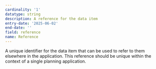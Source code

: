 ```yaml
---
cardinality: '1'
datatype: string
description: A reference for the data item
entry-date: '2025-06-02'
end-date: ''
field: reference
name: Reference
---
```


A unique identifier for the data item that can be used to refer to them elsewhere in the application. This reference should be unique within the context of a single planning application.
